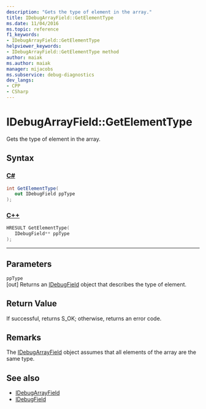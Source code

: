 ```yaml
---
description: "Gets the type of element in the array."
title: IDebugArrayField::GetElementType
ms.date: 11/04/2016
ms.topic: reference
f1_keywords:
- IDebugArrayField::GetElementType
helpviewer_keywords:
- IDebugArrayField::GetElementType method
author: maiak
ms.author: maiak
manager: mijacobs
ms.subservice: debug-diagnostics
dev_langs:
- CPP
- CSharp
---
```

# IDebugArrayField::GetElementType

Gets the type of element in the array.

## Syntax

### [C#](#tab/csharp)
```csharp
int GetElementType(
   out IDebugField ppType
);
```
### [C++](#tab/cpp)
```cpp
HRESULT GetElementType( 
   IDebugField** ppType
);
```
---

## Parameters
`ppType`\
[out] Returns an [IDebugField](../../../extensibility/debugger/reference/idebugfield.md) object that describes the type of element.

## Return Value
 If successful, returns S_OK; otherwise, returns an error code.

## Remarks
 The [IDebugArrayField](../../../extensibility/debugger/reference/idebugarrayfield.md) object assumes that all elements of the array are the same type.

## See also
- [IDebugArrayField](../../../extensibility/debugger/reference/idebugarrayfield.md)
- [IDebugField](../../../extensibility/debugger/reference/idebugfield.md)

